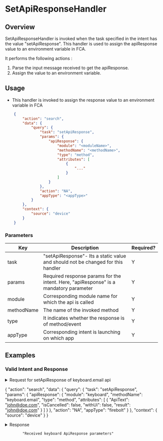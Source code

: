 # SetApiResponseHandler 

## Overview

SetApiResponseHandler is invoked when the task specified in the intent has the value "setApiResponse". This handler is used to assign the apiResponse value to an environment variable in FCA.

It performs the following actions :
1. Parse the input message received to get the apiResponse.
2. Assign the value to an environment variable.

## Usage
* This handler is invoked to assign the response value to an environment variable in FCA

```json
    {
        "action": "search",
        "data": {
            "query": {
                "task": "setApiResponse",
                "params": {
                    "apiResponse": {
                        "module": "<moduleName>",
                        "methodName": "<methodName>",
                        "type": "method",
                        "attributes": [
                            {
                                "..."
                            }
                        ]
                    }
                },
                "action": "NA",
                "appType": "<appType>"
            }
        },
        "context": {
            "source": "device"
        }
    }
```
### Parameters

| Key                   | Description                                                                              | Required? |
|-----------------------|------------------------------------------------------------------------------------------|-----------|
| task                  | "setApiResponse"- Its a static value and should not be changed for this handler          | Y         |
| params                | Required response params for the intent. Here, "apiResponse" is a mandatory parameter    | Y         |
| module                | Corresponding module name for which the api is called                                    | Y         |
| methodName            | The name of the invoked method                                                           | Y         |
| type                  | It indicates whether the response is of method/event                                     | Y         |
| appType               | Corresponding intent is launching on which app                                           | Y         |

## Examples
### Valid Intent and Response

<details>
    <summary>Request for setApiResponse of keyboard.email api</summary>
</details>

{
    "action": "search",
    "data": {
        "query": {
            "task": "setApiResponse",
            "params": {
                "apiResponse": {
                    "module": "keyboard",
                    "methodName": "keyboard.email",
                    "type": "method",
                    "attributes": [
                        {
                            "ApiText": "john@doe.com",
                            "isCancelled": false,
                            "withUi": false,
                            "result": "john@doe.com"
                        }
                    ]
                }
            },
            "action": "NA",
            "appType": "firebolt"
        }
    },
    "context": {
        "source": "device"
    }
}

<details>
    <summary> Response </summary>
</details>

            "Received keyboard ApiResponse parameters"
